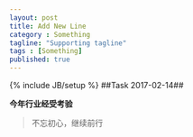 ```yaml
---
layout: post
title: Add New Line
category : Something
tagline: "Supporting tagline"
tags : [Something]
published: true
---
```

{% include JB/setup %}
##Task 2017-02-14##


**今年行业经受考验**

>不忘初心，继续前行



